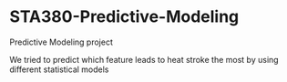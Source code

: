 # STA380-Predictive-Modeling
Predictive Modeling project

We tried to predict which feature leads to heat stroke the most by using different statistical models
